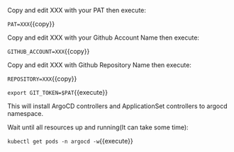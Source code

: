 Copy and edit XXX with your PAT then execute:

`PAT=XXX`{{copy}}

Copy and edit XXX with your Github Account Name then execute:

`GITHUB_ACCOUNT=XXX`{{copy}}

Copy and edit XXX with Github Repository Name then execute:

`REPOSITORY=XXX`{{copy}}

`export GIT_TOKEN=$PAT`{{execute}}

This will install ArgoCD controllers and ApplicationSet controllers to argocd namespace.

Wait until all resources up and running(It can take some time):

`kubectl get pods -n argocd -w`{{execute}}

